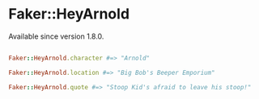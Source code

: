 # Faker::HeyArnold

Available since version 1.8.0.

```ruby

Faker::HeyArnold.character #=> "Arnold"

Faker::HeyArnold.location #=> "Big Bob's Beeper Emporium"

Faker::HeyArnold.quote #=> "Stoop Kid's afraid to leave his stoop!"
```
